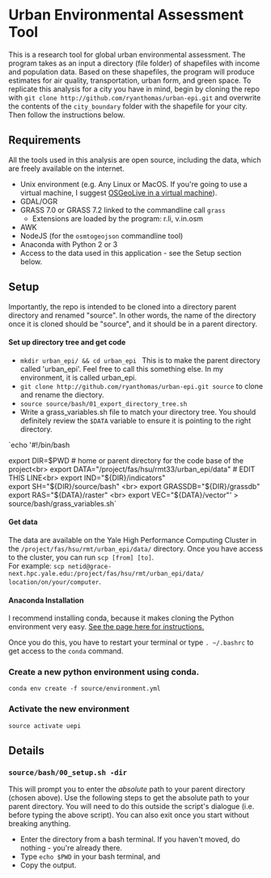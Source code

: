 Urban Environmental Assessment Tool
==================================

This is a research tool for global urban environmental assessment. The program takes as an input a directory (file folder) of shapefiles with income and population data. Based on these shapefiles, the program will produce estimates for air quality, transportation, urban form, and green space. To replicate this analysis for a city you have in mind, begin by cloning the repo with `git clone http://github.com/ryanthomas/urban-epi.git` and overwrite the contents of the `city_boundary` folder with the shapefile for your city. Then follow the instructions below.

## Requirements
All the tools used in this analysis are open source, including the data, which are freely available on the internet.
- Unix environment (e.g. Any Linux or MacOS. If you're going to use a virtual machine, I suggest [OSGeoLive in a virtual machine](https://live.osgeo.org/en/quickstart/virtualization_quickstart.html)).
- GDAL/OGR
- GRASS 7.0 or GRASS 7.2 linked to the commandline call `grass`
  - Extensions are loaded by the program: r.li, v.in.osm 
- AWK
- NodeJS (for the `osmtogeojson` commandline tool)
- Anaconda with Python 2 or 3 
- Access to the data used in this application - see the Setup section below.

## Setup
Importantly, the repo is intended to be cloned into a directory parent directory and renamed "source". In other words, the name of the directory once it is cloned should be "source", and it should be in a parent directory.
#### Set up directory tree and get code
- `mkdir urban_epi/ && cd urban_epi ` This is to make the parent directory called 'urban_epi'. Feel free to call this something else. In my environment, it is called urban_epi.</br>
- `git clone http://github.com/ryanthomas/urban-epi.git source` to clone and rename the diectory.
- `source source/bash/01_export_directory_tree.sh`
- Write a grass_variables.sh file to match your directory tree. You should definitely review the `$DATA` variable to ensure it is pointing to the right directory.

`echo '#!/bin/bash <br>

export DIR=$PWD # home or parent directory for the code base of the project<br>
export DATA="/project/fas/hsu/rmt33/urban_epi/data"  # EDIT THIS LINE<br>
export IND="${DIR}/indicators"<br>
export SH="${DIR}/source/bash" <br>
export GRASSDB="${DIR}/grassdb" <br>
export RAS="${DATA}/raster"    <br>
export VEC="${DATA}/vector"' > source/bash/grass_variables.sh`<br>


#### Get data
The data are available on the Yale High Performance Computing Cluster in the `/project/fas/hsu/rmt/urban_epi/data/` directory. Once you have access to the cluster, you can run `scp [from] [to]`. <br>
For example: `scp netid@grace-next.hpc.yale.edu:/project/fas/hsu/rmt/urban_epi/data/ location/on/your/computer`. 

#### Anaconda Installation
I recommend installing conda, because it makes cloning the Python environment very easy. [See the page here for instructions.](https://www.continuum.io/downloads)

Once you do this, you have to restart your terminal or type `. ~/.bashrc` to get access to the `conda` command.

### Create a new python environment using conda.
`conda env create -f source/environment.yml`
### Activate the new environment
`source activate uepi`


## Details
### `source/bash/00_setup.sh -dir`</br>
This will prompt you to enter the <i>absolute</i> path to your parent directory (chosen above). Use the following steps to get the absolute path to your parent directory. You will need to do this outside the script's dialogue (i.e. before typing the above script). You can also exit once you start without breaking anything.</br> 
- Enter the directory from a bash terminal. If you haven't moved, do nothing - you're already there. </br> 
- Type `echo $PWD` in your bash terminal, and</br>
- Copy the output.

